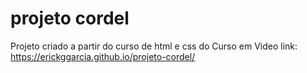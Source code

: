 # projeto cordel
Projeto criado a partir do curso de html e css do Curso em Video
link: https://erickggarcia.github.io/projeto-cordel/
